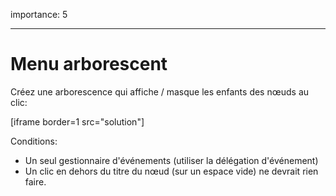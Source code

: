 importance: 5

---

# Menu arborescent

Créez une arborescence qui affiche / masque les enfants des nœuds au clic:

[iframe border=1 src="solution"]

Conditions:

- Un seul gestionnaire d'événements (utiliser la délégation d'événement)
- Un clic en dehors du titre du nœud (sur un espace vide) ne devrait rien faire.
